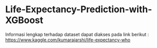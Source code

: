 # Life-Expectancy-Prediction-with-XGBoost
Informasi lengkap terhadap dataset dapat diakses pada link berikut : https://www.kaggle.com/kumarajarshi/life-expectancy-who
